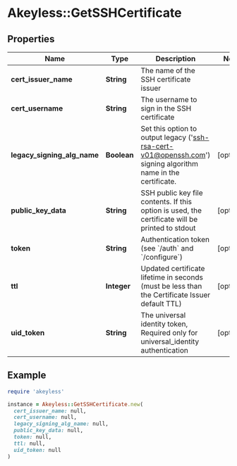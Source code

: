 # Akeyless::GetSSHCertificate

## Properties

| Name | Type | Description | Notes |
| ---- | ---- | ----------- | ----- |
| **cert_issuer_name** | **String** | The name of the SSH certificate issuer |  |
| **cert_username** | **String** | The username to sign in the SSH certificate |  |
| **legacy_signing_alg_name** | **Boolean** | Set this option to output legacy (&#39;ssh-rsa-cert-v01@openssh.com&#39;) signing algorithm name in the certificate. | [optional] |
| **public_key_data** | **String** | SSH public key file contents. If this option is used, the certificate will be printed to stdout | [optional] |
| **token** | **String** | Authentication token (see &#x60;/auth&#x60; and &#x60;/configure&#x60;) | [optional] |
| **ttl** | **Integer** | Updated certificate lifetime in seconds (must be less than the Certificate Issuer default TTL) | [optional] |
| **uid_token** | **String** | The universal identity token, Required only for universal_identity authentication | [optional] |

## Example

```ruby
require 'akeyless'

instance = Akeyless::GetSSHCertificate.new(
  cert_issuer_name: null,
  cert_username: null,
  legacy_signing_alg_name: null,
  public_key_data: null,
  token: null,
  ttl: null,
  uid_token: null
)
```

